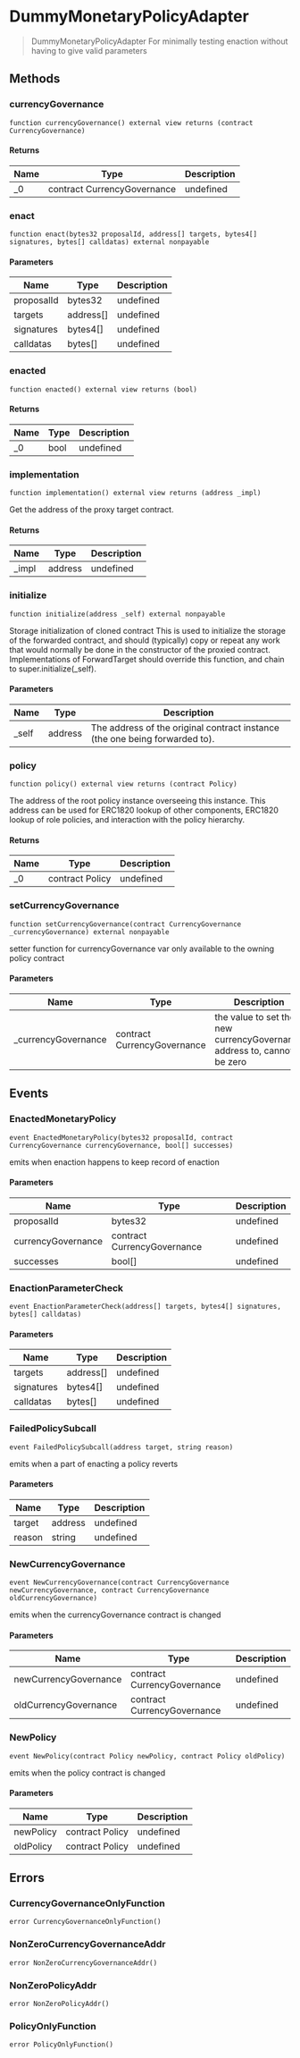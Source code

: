 # DummyMonetaryPolicyAdapter



> DummyMonetaryPolicyAdapter For minimally testing enaction without having to give valid parameters





## Methods

### currencyGovernance

```solidity
function currencyGovernance() external view returns (contract CurrencyGovernance)
```






#### Returns

| Name | Type | Description |
|---|---|---|
| _0 | contract CurrencyGovernance | undefined |

### enact

```solidity
function enact(bytes32 proposalId, address[] targets, bytes4[] signatures, bytes[] calldatas) external nonpayable
```





#### Parameters

| Name | Type | Description |
|---|---|---|
| proposalId | bytes32 | undefined |
| targets | address[] | undefined |
| signatures | bytes4[] | undefined |
| calldatas | bytes[] | undefined |

### enacted

```solidity
function enacted() external view returns (bool)
```






#### Returns

| Name | Type | Description |
|---|---|---|
| _0 | bool | undefined |

### implementation

```solidity
function implementation() external view returns (address _impl)
```

Get the address of the proxy target contract.




#### Returns

| Name | Type | Description |
|---|---|---|
| _impl | address | undefined |

### initialize

```solidity
function initialize(address _self) external nonpayable
```

Storage initialization of cloned contract This is used to initialize the storage of the forwarded contract, and should (typically) copy or repeat any work that would normally be done in the constructor of the proxied contract. Implementations of ForwardTarget should override this function, and chain to super.initialize(_self).



#### Parameters

| Name | Type | Description |
|---|---|---|
| _self | address | The address of the original contract instance (the one being              forwarded to). |

### policy

```solidity
function policy() external view returns (contract Policy)
```

The address of the root policy instance overseeing this instance. This address can be used for ERC1820 lookup of other components, ERC1820 lookup of role policies, and interaction with the policy hierarchy.




#### Returns

| Name | Type | Description |
|---|---|---|
| _0 | contract Policy | undefined |

### setCurrencyGovernance

```solidity
function setCurrencyGovernance(contract CurrencyGovernance _currencyGovernance) external nonpayable
```

setter function for currencyGovernance var only available to the owning policy contract



#### Parameters

| Name | Type | Description |
|---|---|---|
| _currencyGovernance | contract CurrencyGovernance | the value to set the new currencyGovernance address to, cannot be zero |



## Events

### EnactedMonetaryPolicy

```solidity
event EnactedMonetaryPolicy(bytes32 proposalId, contract CurrencyGovernance currencyGovernance, bool[] successes)
```

emits when enaction happens to keep record of enaction



#### Parameters

| Name | Type | Description |
|---|---|---|
| proposalId  | bytes32 | undefined |
| currencyGovernance  | contract CurrencyGovernance | undefined |
| successes  | bool[] | undefined |

### EnactionParameterCheck

```solidity
event EnactionParameterCheck(address[] targets, bytes4[] signatures, bytes[] calldatas)
```





#### Parameters

| Name | Type | Description |
|---|---|---|
| targets  | address[] | undefined |
| signatures  | bytes4[] | undefined |
| calldatas  | bytes[] | undefined |

### FailedPolicySubcall

```solidity
event FailedPolicySubcall(address target, string reason)
```

emits when a part of enacting a policy reverts



#### Parameters

| Name | Type | Description |
|---|---|---|
| target  | address | undefined |
| reason  | string | undefined |

### NewCurrencyGovernance

```solidity
event NewCurrencyGovernance(contract CurrencyGovernance newCurrencyGovernance, contract CurrencyGovernance oldCurrencyGovernance)
```

emits when the currencyGovernance contract is changed



#### Parameters

| Name | Type | Description |
|---|---|---|
| newCurrencyGovernance  | contract CurrencyGovernance | undefined |
| oldCurrencyGovernance  | contract CurrencyGovernance | undefined |

### NewPolicy

```solidity
event NewPolicy(contract Policy newPolicy, contract Policy oldPolicy)
```

emits when the policy contract is changed



#### Parameters

| Name | Type | Description |
|---|---|---|
| newPolicy  | contract Policy | undefined |
| oldPolicy  | contract Policy | undefined |



## Errors

### CurrencyGovernanceOnlyFunction

```solidity
error CurrencyGovernanceOnlyFunction()
```






### NonZeroCurrencyGovernanceAddr

```solidity
error NonZeroCurrencyGovernanceAddr()
```






### NonZeroPolicyAddr

```solidity
error NonZeroPolicyAddr()
```






### PolicyOnlyFunction

```solidity
error PolicyOnlyFunction()
```







